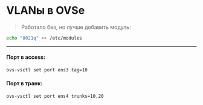 # VLANы в OVSе

> Работало без, но лучше добавить модуль:
```bash
echo "8021q" >> /etc/modules
```

---

#### Порт в access:
```bash
ovs-vsctl set port ens3 tag=10
```

#### Порт в транк:
```bash
ovs-vsctl set port ens4 trunks=10,20
```